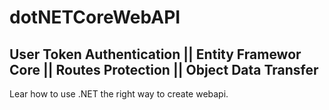 # dotNETCoreWebAPI
## User Token Authentication || Entity Framewor Core || Routes Protection || Object Data Transfer
Lear how to use .NET the right way to create webapi. 
